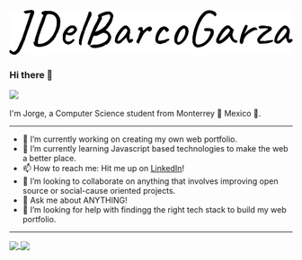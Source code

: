 <p align="center">
  <a href="https://www.linkedin.com/in/jdelbarco/"><img src="https://github.com/Jdelbarcogarza/Jdelbarcogarza/blob/main/brand%20name.png"</img></a>
</p>

### Hi there 👋

![](https://komarev.com/ghpvc/?username=Jdelbarcogarza&color=brightgreen&label=PROFILE+VIEWS)

I'm Jorge, a Computer Science student from Monterrey 🤠 Mexico 🌵.

---

- 🔭 I’m currently working on creating my own web portfolio.
- 🌱 I’m currently learning Javascript based technologies to make the web a better place.
- 📫 How to reach me: Hit me up on <a href="https://www.linkedin.com/in/jdelbarco/">LinkedIn</a>!
- 👯 I’m looking to collaborate on anything that involves improving open source or social-cause oriented projects.
- 💬 Ask me about ANYTHING!
- 🤔 I’m looking for help with findingg the right tech stack to build my web portfolio.

---

<a href="https://github.com/anuraghazra/github-readme-stats">
  <img align="center" src="https://github-readme-stats.vercel.app/api?username=Jdelbarcogarza&show_icons=true&theme=chartreuse-dark" />
</a>


<a href="https://github.com/anuraghazra/github-readme-stats">
  <img align="center" src="https://github-readme-stats.vercel.app/api/top-langs/?username=Jdelbarcogarza&layout=compact" />
</a>
<!--
-->
